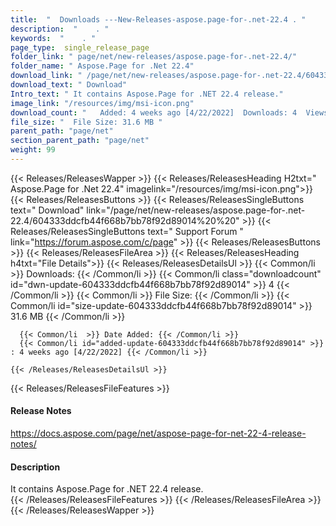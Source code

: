 ```yaml
---
title:  "  Downloads ---New-Releases-aspose.page-for-.net-22.4 . " 
description:  "    . " 
keywords:  "    . " 
page_type:  single_release_page
folder_link: " page/net/new-releases/aspose.page-for-.net-22.4/"
folder_name: " Aspose.Page for .Net 22.4"
download_link: " /page/net/new-releases/aspose.page-for-.net-22.4/604333ddcfb44f668b7bb78f92d89014"
download_text: " Download"
Intro_text: " It contains Aspose.Page for .NET 22.4 release."
image_link: "/resources/img/msi-icon.png"
download_count: "   Added: 4 weeks ago [4/22/2022]  Downloads: 4  Views: 20"
file_size: "  File Size: 31.6 MB "
parent_path: "page/net"
section_parent_path: "page/net"
weight: 99
---
```


{{< Releases/ReleasesWapper >}}
  {{< Releases/ReleasesHeading H2txt=" Aspose.Page for .Net 22.4" imagelink="/resources/img/msi-icon.png">}}
  {{< Releases/ReleasesButtons >}}
    {{< Releases/ReleasesSingleButtons text=" Download" link="/page/net/new-releases/aspose.page-for-.net-22.4/604333ddcfb44f668b7bb78f92d89014%20%20" >}}
    {{< Releases/ReleasesSingleButtons text=" Support Forum " link="https://forum.aspose.com/c/page" >}}
  {{< Releases/ReleasesButtons >}}
  {{< Releases/ReleasesFileArea >}}
    {{< Releases/ReleasesHeading h4txt="File Details">}}
    {{< Releases/ReleasesDetailsUl >}}
            {{< Common/li  >}} Downloads: {{< /Common/li >}} 
      {{< Common/li class="downloadcount" id="dwn-update-604333ddcfb44f668b7bb78f92d89014" >}} 4 {{< /Common/li >}} 
      {{< Common/li  >}} File Size: {{< /Common/li >}} 
      {{< Common/li id="size-update-604333ddcfb44f668b7bb78f92d89014" >}} 31.6 MB {{< /Common/li >}} 


      {{< Common/li  >}} Date Added: {{< /Common/li >}} 
      {{< Common/li id="added-update-604333ddcfb44f668b7bb78f92d89014" >}} : 4 weeks ago [4/22/2022] {{< /Common/li >}} 

    {{< /Releases/ReleasesDetailsUl >}}

  {{< Releases/ReleasesFileFeatures >}}
      <h4>Release Notes</h4><div><a href="https://docs.aspose.com/page/net/aspose-page-for-net-22-4-release-notes/">https://docs.aspose.com/page/net/aspose-page-for-net-22-4-release-notes/</a></div><h4>Description</h4><div class="HTMLDescription">It contains Aspose.Page for .NET 22.4 release.</div>
  {{< /Releases/ReleasesFileFeatures >}}
 {{< /Releases/ReleasesFileArea >}}
{{< /Releases/ReleasesWapper >}}


